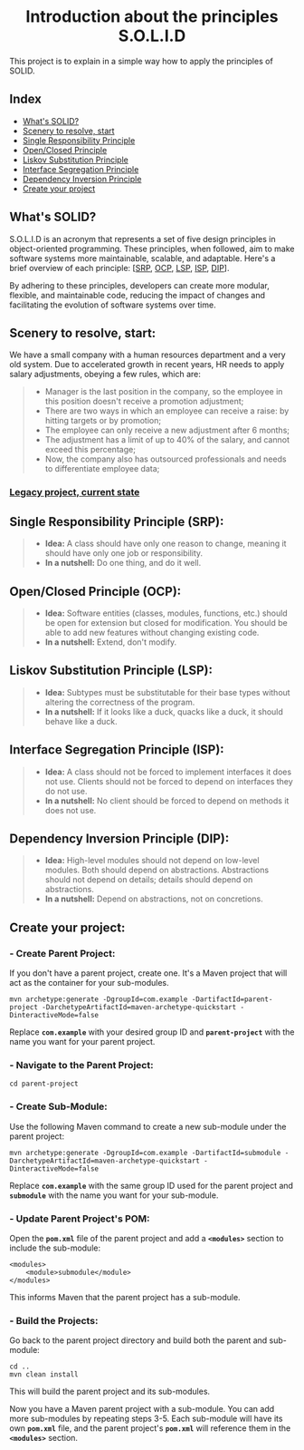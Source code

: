 <p align="center">
  <h1 align="center">Introduction about the principles S.O.L.I.D</h1>
</p>

This project is to explain in a simple way how to apply the principles of SOLID.

## Index

- [What's SOLID?](#whats-solid)
- [Scenery to resolve, start](#scenery-to-resolve-start)
- [Single Responsibility Principle](#single-responsibility-principle-srp)
- [Open/Closed Principle](#openclosed-principle-ocp)
- [Liskov Substitution Principle](#liskov-substitution-principle-lsp)
- [Interface Segregation Principle](#interface-segregation-principle-isp)
- [Dependency Inversion Principle](#dependency-inversion-principle-dip)
- [Create your project](#create-your-project)

## What's SOLID?

S.O.L.I.D is an acronym that represents a set of five design principles in object-oriented programming. These principles, when followed, aim to make software systems more maintainable, scalable, and adaptable. Here's a brief overview of each principle: [[SRP](#single-responsibility-principle-srp), [OCP](#openclosed-principle-ocp), [LSP](#liskov-substitution-principle-lsp), [ISP](#interface-segregation-principle-isp), [DIP](#dependency-inversion-principle-dip)].

By adhering to these principles, developers can create more modular, flexible, and maintainable code, reducing the impact of changes and facilitating the evolution of software systems over time.

## Scenery to resolve, start:

We have a small company with a human resources department and a very old system. Due to accelerated growth in recent years, HR needs to apply salary adjustments, obeying a few rules, which are: 
> - Manager is the last position in the company, so the employee in this position doesn't receive a promotion adjustment;
> - There are two ways in which an employee can receive a raise: by hitting targets or by promotion;
> - The employee can only receive a new adjustment after 6 months;
> - The adjustment has a limit of up to 40% of the salary, and cannot exceed this percentage;
> - Now, the company also has outsourced professionals and needs to differentiate employee data;

### [Legacy project, current state](solid-java-start/START.md)

## Single Responsibility Principle (SRP):

> - **Idea:** A class should have only one reason to change, meaning it should have only one job or responsibility.
> - **In a nutshell:** Do one thing, and do it well.

## Open/Closed Principle (OCP):

> - **Idea:** Software entities (classes, modules, functions, etc.) should be open for extension but closed for modification. You should be able to add new features without changing existing code.
> - **In a nutshell:** Extend, don't modify.

## Liskov Substitution Principle (LSP):

> - **Idea:** Subtypes must be substitutable for their base types without altering the correctness of the program.
> - **In a nutshell:** If it looks like a duck, quacks like a duck, it should behave like a duck.

## Interface Segregation Principle (ISP):

> - **Idea:** A class should not be forced to implement interfaces it does not use. Clients should not be forced to depend on interfaces they do not use.
> - **In a nutshell:** No client should be forced to depend on methods it does not use.

## Dependency Inversion Principle (DIP):

> - **Idea:** High-level modules should not depend on low-level modules. Both should depend on abstractions. Abstractions should not depend on details; details should depend on abstractions.
> - **In a nutshell:** Depend on abstractions, not on concretions.

## Create your project:

### - Create Parent Project:
If you don't have a parent project, create one. It's a Maven project that will act as the container for your sub-modules.

```
mvn archetype:generate -DgroupId=com.example -DartifactId=parent-project -DarchetypeArtifactId=maven-archetype-quickstart -DinteractiveMode=false
```
Replace **`com.example`** with your desired group ID and **`parent-project`** with the name you want for your parent project.

### - Navigate to the Parent Project:
```
cd parent-project
```

### - Create Sub-Module:
Use the following Maven command to create a new sub-module under the parent project:
```
mvn archetype:generate -DgroupId=com.example -DartifactId=submodule -DarchetypeArtifactId=maven-archetype-quickstart -DinteractiveMode=false
```
Replace **`com.example`** with the same group ID used for the parent project and **`submodule`** with the name you want for your sub-module.

### - Update Parent Project's POM:
Open the **`pom.xml`** file of the parent project and add a **`<modules>`** section to include the sub-module:
```
<modules>
    <module>submodule</module>
</modules>
```
This informs Maven that the parent project has a sub-module.

### - Build the Projects:
Go back to the parent project directory and build both the parent and sub-module:
```
cd ..
mvn clean install
```
This will build the parent project and its sub-modules.

Now you have a Maven parent project with a sub-module. You can add more sub-modules by repeating steps 3-5. Each sub-module will have its own **`pom.xml`** file, and the parent project's **`pom.xml`** will reference them in the **`<modules>`** section.